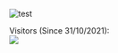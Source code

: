 ![test](https://github-readme-stats.vercel.app/api?username=ricardojoserf&show_icons=true&hide_border=false&theme=tokyonight&count_private=true&include_all_commits=true)

<p align="left"> 
  Visitors (Since 31/10/2021):<br>
  <img src="https://profile-counter.glitch.me/ricardojoserf/count.svg" />
</p>
